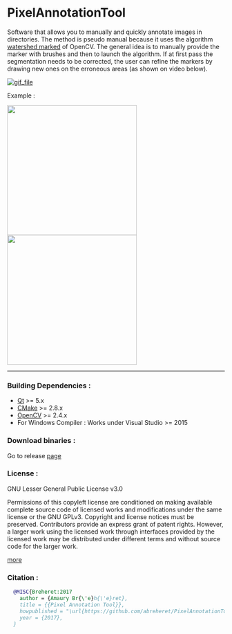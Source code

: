 PixelAnnotationTool
============================

Software that allows you to manually and quickly annotate images in directories.
The method is pseudo manual because it uses the algorithm [watershed marked](http://docs.opencv.org/3.1.0/d7/d1b/group__imgproc__misc.html#ga3267243e4d3f95165d55a618c65ac6e1) of OpenCV. The general idea is to manually provide the marker with brushes and then to launch the algorithm. If at first pass the segmentation needs to be corrected, the user can refine the markers by drawing new ones on the erroneous areas (as shown on video below).

[![gif_file](giphy.gif)](https://youtu.be/wxi2dInWDnI)

Example :

<img src="https://raw.githubusercontent.com/abreheret/PixelAnnotationTool/master/images_test/Abbey_Road.jpg" width="300"/> <img src="https://raw.githubusercontent.com/abreheret/PixelAnnotationTool/master/images_test/Abbey_Road_color_mask.png" width="300"/>

----------

### Building Dependencies :
* [Qt](https://www.qt.io/download-open-source/)  >= 5.x
* [CMake](https://cmake.org/download/) >= 2.8.x 
* [OpenCV](http://opencv.org/releases.html) >= 2.4.x 
* For Windows Compiler : Works under Visual Studio >= 2015

### Download binaries :
Go to release [page](https://github.com/pmvsnlab/PixelAnnotationTool/releases)

### License :

GNU Lesser General Public License v3.0 

Permissions of this copyleft license are conditioned on making available complete source code of licensed works and modifications under the same license or the GNU GPLv3. Copyright and license notices must be preserved. Contributors provide an express grant of patent rights. However, a larger work using the licensed work through interfaces provided by the licensed work may be distributed under different terms and without source code for the larger work.

[more](https://github.com/abreheret/PixelAnnotationTool/blob/master/LICENSE)

### Citation :

```bib
  @MISC{Breheret:2017
    author = {Amaury Br{\'e}h{\'e}ret},
    title = {{Pixel Annotation Tool}},
    howpublished = "\url{https://github.com/abreheret/PixelAnnotationTool}",
    year = {2017},
  }
```


